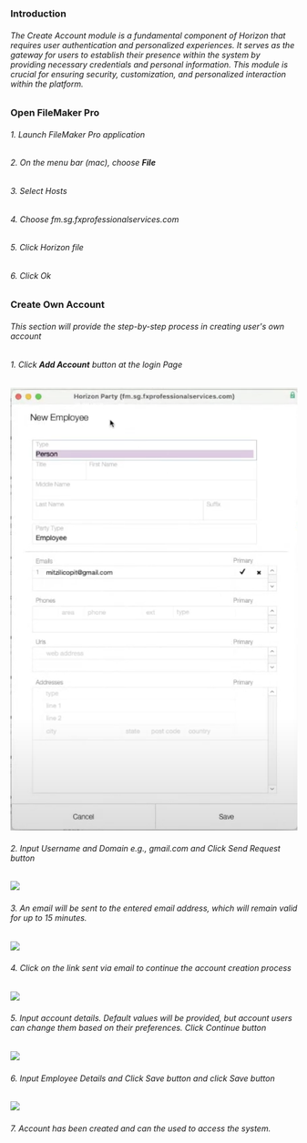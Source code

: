 ### Introduction
###### The Create Account module is a fundamental component of Horizon that requires user authentication and personalized experiences. It serves as the gateway for users to establish their presence within the system by providing necessary credentials and personal information. This module is crucial for ensuring security, customization, and personalized interaction within the platform.

### Open FileMaker Pro
###### 1. Launch FileMaker Pro application
###### 2. On the menu bar (mac), choose **File**

###### 3. Select Hosts
###### 4. Choose fm.sg.fxprofessionalservices.com
###### 5. Click Horizon file
###### 6. Click Ok

### Create Own Account
###### This section will provide the step-by-step process in creating user's own account
###### 1. Click **Add Account** button at the login Page

![](Screenshot%202024-04-01%20at%206.54.18%20PM.png)

###### 2. Input Username and Domain e.g., gmail.com and Click Send Request button
![](https://gist.github.com/assets/162257867/e9d6351e-2737-4180-a54b-da44bfeb8f3f)

###### 3. An email will be sent to the entered email address, which will remain valid for up to 15 minutes.

![](https://gist.github.com/assets/162257867/10d3c868-a1ed-4aca-a315-17a83d120c6d)

###### 4. Click on the link sent via email to continue the account creation process


![](https://gist.github.com/assets/162257867/3d7b12c0-8d8b-4ce9-ad66-a7d4925c12c2)

###### 5. Input account details. Default values will be provided, but account users can change them based on their preferences. Click Continue button

![](https://gist.github.com/assets/162257867/a1d5d94d-e5ea-4901-9b5d-eeafca638011)

###### 6. Input Employee Details and Click Save button and click Save button

![](https://gist.github.com/assets/162257867/db3c7e63-f594-4b24-b741-3a02ee9951f1)

###### 7. Account has been created and can the used to access the system.